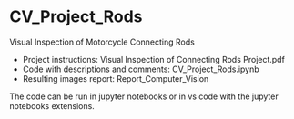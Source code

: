 # CV_Project_Rods
Visual Inspection of Motorcycle Connecting Rods

- Project instructions: Visual Inspection of Connecting Rods Project.pdf
- Code with descriptions and comments: CV_Project_Rods.ipynb
- Resulting images report: Report_Computer_Vision

The code can be run in jupyter notebooks or in vs code with the jupyter notebooks extensions.
